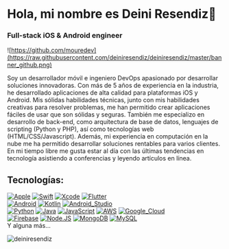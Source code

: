 # Hola, mi nombre es Deini Resendiz👋
### Full-stack iOS & Android engineer

![https://github.com/mouredev](https://raw.githubusercontent.com/deiniresendiz/deiniresendiz/master/banner_github.png)

Soy un desarrollador móvil e ingeniero DevOps apasionado por desarrollar soluciones innovadoras. Con más de 5 años de experiencia en la industria, he desarrollado aplicaciones de alta calidad para plataformas iOS y Android. Mis sólidas habilidades técnicas, junto con mis habilidades creativas para resolver problemas, me han permitido crear aplicaciones fáciles de usar que son sólidas y seguras. También me especializo en desarrollo de back-end, como arquitectura de base de datos, lenguajes de scripting (Python y PHP), así como tecnologías web (HTML/CSS/Javascript). Además, mi experiencia en computación en la nube me ha permitido desarrollar soluciones rentables para varios clientes. En mi tiempo libre me gusta estar al día con las últimas tendencias en tecnología asistiendo a conferencias y leyendo artículos en línea.

## Tecnologías:
[![Apple](https://img.shields.io/badge/iOS-999999?style=for-the-badge&logo=apple&logoColor=white&labelColor=101010)]()
[![Swift](https://img.shields.io/badge/Swift-FA7343?style=for-the-badge&logo=swift&logoColor=white&labelColor=101010)]()
[![Xcode](https://img.shields.io/badge/Xcode-1575F9?style=for-the-badge&logo=xcode&logoColor=white&labelColor=101010)]()
[![Flutter](https://img.shields.io/badge/Flutter-1575F9?style=for-the-badge&logo=flutter&logoColor=white&labelColor=101010)]()
</br>
[![Android](https://img.shields.io/badge/Android-3DDC84?style=for-the-badge&logo=android&logoColor=white&labelColor=101010)]()
[![Kotlin](https://img.shields.io/badge/Kotlin-0095D5?style=for-the-badge&logo=kotlin&logoColor=white&labelColor=101010)]()
[![Android_Studio](https://img.shields.io/badge/Android_Studio-3DDC84?style=for-the-badge&logo=android-studio&logoColor=white&labelColor=101010)]()
</br>
[![Python](https://img.shields.io/badge/Python-yellow?style=for-the-badge&logo=python&logoColor=white&labelColor=101010)]()
[![Java](https://img.shields.io/badge/Java-007396?style=for-the-badge&logo=java&logoColor=white&labelColor=101010)]()
[![JavaScript](https://img.shields.io/badge/JavaScript-F7DF1E?style=for-the-badge&logo=javascript&logoColor=white&labelColor=101010)]()
[![AWS](https://img.shields.io/badge/AWS-232F3E?style=for-the-badge&logo=amazon-aws&logoColor=white&labelColor=101010)]()
[![Google_Cloud](https://img.shields.io/badge/Google_Cloud-4285F4?style=for-the-badge&logo=googlecloud&logoColor=white&labelColor=101010)]()
</br>
[![Firebase](https://img.shields.io/badge/Firebase-FFCA28?style=for-the-badge&logo=firebase&logoColor=white&labelColor=101010)]()
[![Node.JS](https://img.shields.io/badge/Node.JS-339933?style=for-the-badge&logo=node.js&logoColor=white&labelColor=101010)]()
[![MongoDB](https://img.shields.io/badge/MongoDB-47A248?style=for-the-badge&logo=mongodb&logoColor=white&labelColor=101010)]()
[![MySQL](https://img.shields.io/badge/MySQL-4479A1?style=for-the-badge&logo=mysql&logoColor=white&labelColor=101010)]()
</br>
Y alguna más...
</br>
<p><img align="left" src="https://github-readme-stats.vercel.app/api/top-langs?username=deiniresendiz&show_icons=true&locale=en&layout=compact" alt="deiniresendiz" /></p>